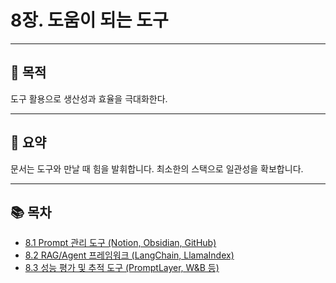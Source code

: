 # 8장. 도움이 되는 도구

---

## 🎯 목적
도구 활용으로 생산성과 효율을 극대화한다.

---

## 📌 요약
문서는 도구와 만날 때 힘을 발휘합니다. 최소한의 스택으로 일관성을 확보합니다.

---

## 📚 목차
- [8.1 Prompt 관리 도구 (Notion, Obsidian, GitHub)](./8-1-prompt-tools.md)
- [8.2 RAG/Agent 프레임워크 (LangChain, LlamaIndex)](./8-2-rag-agent.md)
- [8.3 성능 평가 및 추적 도구 (PromptLayer, W&B 등)](./8-3-eval-tracking.md)
